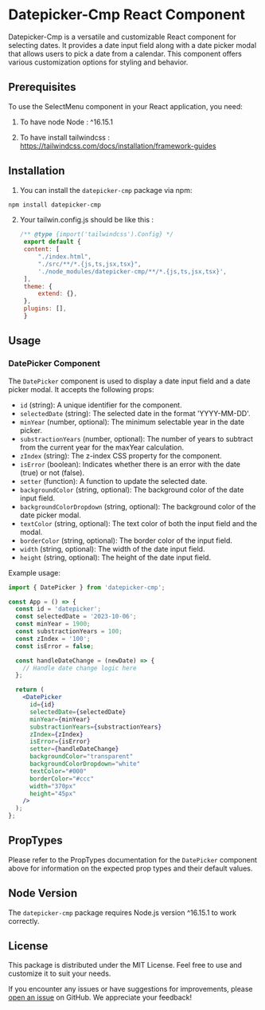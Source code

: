 # Datepicker-Cmp React Component

Datepicker-Cmp is a versatile and customizable React component for selecting dates. It provides a date input field along with a date picker modal that allows users to pick a date from a calendar. This component offers various customization options for styling and behavior.

## Prerequisites
To use the SelectMenu component in your React application, you need:

  1. To have node Node : ^16.15.1

  2. To have install tailwindcss : 
    https://tailwindcss.com/docs/installation/framework-guides

## Installation

1. You can install the `datepicker-cmp` package via npm:

```bash
npm install datepicker-cmp
```

2. Your tailwin.config.js should be like this :

   ```javascript
   /** @type {import('tailwindcss').Config} */
    export default {
    content: [
        "./index.html",
        "./src/**/*.{js,ts,jsx,tsx}",
        './node_modules/datepicker-cmp/**/*.{js,ts,jsx,tsx}',
    ],
    theme: {
        extend: {},
    },
    plugins: [],
    }
   ```

## Usage

### DatePicker Component

The `DatePicker` component is used to display a date input field and a date picker modal. It accepts the following props:

- `id` (string): A unique identifier for the component.
- `selectedDate` (string): The selected date in the format 'YYYY-MM-DD'.
- `minYear` (number, optional): The minimum selectable year in the date picker.
- `substractionYears` (number, optional): The number of years to subtract from the current year for the maxYear calculation.
- `zIndex` (string): The z-index CSS property for the component.
- `isError` (boolean): Indicates whether there is an error with the date (true) or not (false).
- `setter` (function): A function to update the selected date.
- `backgroundColor` (string, optional): The background color of the date input field.
- `backgroundColorDropdown` (string, optional): The background color of the date picker modal.
- `textColor` (string, optional): The text color of both the input field and the modal.
- `borderColor` (string, optional): The border color of the input field.
- `width` (string, optional): The width of the date input field.
- `height` (string, optional): The height of the date input field.

Example usage:

```jsx
import { DatePicker } from 'datepicker-cmp';

const App = () => {
  const id = 'datepicker';
  const selectedDate = '2023-10-06';
  const minYear = 1900;
  const substractionYears = 100;
  const zIndex = '100';
  const isError = false;

  const handleDateChange = (newDate) => {
    // Handle date change logic here
  };

  return (
    <DatePicker
      id={id}
      selectedDate={selectedDate}
      minYear={minYear}
      substractionYears={substractionYears}
      zIndex={zIndex}
      isError={isError}
      setter={handleDateChange}
      backgroundColor="transparent"
      backgroundColorDropdown="white"
      textColor="#000"
      borderColor="#ccc"
      width="370px"
      height="45px"
    />
  );
};
```

## PropTypes

Please refer to the PropTypes documentation for the `DatePicker` component above for information on the expected prop types and their default values.

## Node Version

The `datepicker-cmp` package requires Node.js version ^16.15.1 to work correctly.

## License

This package is distributed under the MIT License. Feel free to use and customize it to suit your needs.

If you encounter any issues or have suggestions for improvements, please [open an issue](https://github.com/example/datepicker-cmp/issues) on GitHub. We appreciate your feedback!